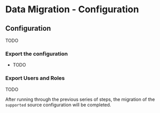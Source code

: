 # Data Migration - Configuration

## Configuration

TODO

### Export the configuration

- TODO

### Export Users and Roles

TODO

After running through the previous series of steps, the migration of the `supported` source configuration will be completed.

